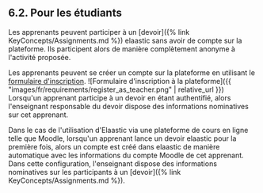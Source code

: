 ## 6.2. Pour les étudiants

Les apprenants peuvent participer à un [devoir]({% link KeyConcepts/Assignments.md %}) elaastic sans avoir de compte sur la plateforme. 
Ils participent alors de manière complètement anonyme à l'activité proposée.

Les apprenants peuvent se créer un compte sur la plateforme en utilisant le [formulaire d'inscription](https://elaastic.irit.fr/elaastic-questions/register).
![Formulaire d'inscription à la plateforme]({{ "images/fr/requirements/register_as_teacher.png" | relative_url }})
Lorsqu'un apprenant participe à un devoir en étant authentifié, alors l'enseignant responsable du devoir dispose des informations
nominatives sur cet apprenant.

Dans le cas de l'utilisation d'Elaastic via une plateforme de cours en ligne telle que Moodle, lorsqu'un apprenant lance
un devoir elaastic pour la première fois, alors un compte est créé dans elaastic de manière automatique avec les 
informations du compte Moodle de cet apprenant.  
Dans cette configuration, l'enseignant dispose des informations nominatives sur les participants à un 
[devoir]({% link KeyConcepts/Assignments.md %}).

